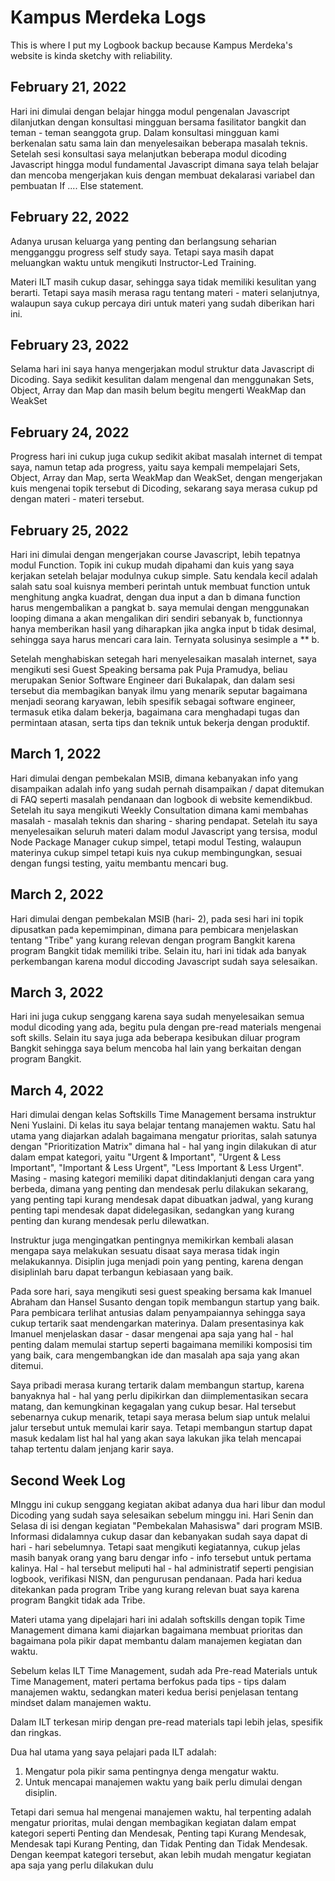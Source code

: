 # Kampus Merdeka Logs
This is where I put my Logbook backup because Kampus Merdeka's website is kinda sketchy with reliability.

## February 21, 2022
Hari ini dimulai dengan belajar hingga modul pengenalan Javascript dilanjutkan dengan konsultasi mingguan bersama fasilitator bangkit dan teman - teman seanggota grup. Dalam konsultasi mingguan kami berkenalan satu sama lain dan menyelesaikan beberapa masalah teknis.
Setelah sesi konsultasi saya melanjutkan beberapa modul dicoding Javascript hingga modul fundamental Javascript dimana saya telah belajar dan mencoba mengerjakan kuis dengan membuat dekalarasi variabel dan pembuatan If .... Else statement.

## February 22, 2022
Adanya urusan keluarga yang penting dan berlangsung seharian mengganggu progress self study saya.
Tetapi saya masih dapat meluangkan waktu untuk mengikuti Instructor-Led Training.

Materi ILT masih cukup dasar, sehingga saya tidak memiliki kesulitan yang berarti. Tetapi saya masih merasa ragu tentang materi - materi selanjutnya, walaupun saya cukup percaya diri untuk materi yang sudah diberikan hari ini.

## February 23, 2022
Selama hari ini saya hanya mengerjakan modul struktur data Javascript di Dicoding. Saya sedikit kesulitan dalam mengenal dan menggunakan Sets, Object, Array dan  Map dan masih belum begitu mengerti WeakMap dan WeakSet

## February 24, 2022
Progress hari ini cukup juga cukup sedikit akibat masalah internet di tempat saya, namun tetap ada progress, yaitu saya kempali mempelajari Sets,
Object, Array dan Map, serta WeakMap dan WeakSet, dengan mengerjakan kuis mengenai topik tersebut di Dicoding, sekarang saya merasa cukup pd dengan materi - materi tersebut.

## February 25, 2022
Hari ini dimulai dengan mengerjakan course Javascript, lebih tepatnya modul Function. Topik ini cukup mudah dipahami dan kuis yang saya kerjakan setelah belajar modulnya cukup simple. Satu kendala kecil adalah salah satu soal kuisnya memberi perintah untuk membuat function untuk menghitung angka kuadrat, dengan dua input a dan b dimana function harus mengembalikan a pangkat b. saya memulai dengan menggunakan looping dimana a akan mengalikan diri sendiri sebanyak b, functionnya hanya memberikan hasil yang diharapkan jika angka input b tidak desimal, sehingga saya harus mencari cara lain. Ternyata solusinya sesimple a ** b.

Setelah menghabiskan setegah hari menyelesaikan masalah internet, saya mengikuti sesi Guest Speaking bersama pak Puja Pramudya, beliau merupakan Senior Software Engineer dari Bukalapak, dan dalam sesi tersebut dia membagikan banyak ilmu yang menarik seputar bagaimana menjadi seorang karyawan, lebih spesifik sebagai software engineer, termasuk etika dalam bekerja, bagaimana cara menghadapi tugas dan permintaan atasan, serta tips dan teknik untuk bekerja dengan produktif. 

## March 1, 2022

Hari dimulai dengan pembekalan MSIB, dimana kebanyakan info yang disampaikan adalah info yang sudah pernah disampaikan / dapat ditemukan di FAQ seperti masalah pendanaan dan logbook di website kemendikbud. Setelah itu saya mengikuti Weekly Consultation dimana kami membahas masalah - masalah teknis dan sharing - sharing pendapat. Setelah itu saya menyelesaikan seluruh materi dalam modul Javascript yang tersisa, modul Node Package Manager cukup simpel, tetapi modul Testing, walaupun materinya cukup simpel tetapi kuis nya cukup membingungkan, sesuai dengan fungsi testing, yaitu membantu mencari bug.

## March 2, 2022

Hari dimulai dengan pembekalan MSIB (hari- 2), pada sesi hari ini topik dipusatkan pada kepemimpinan, dimana para pembicara menjelaskan tentang "Tribe" yang kurang relevan dengan program Bangkit karena program Bangkit tidak memiliki tribe. Selain itu, hari ini tidak ada banyak perkembangan karena modul diccoding Javascript sudah saya selesaikan.

## March 3, 2022
Hari ini juga cukup senggang karena saya sudah menyelesaikan semua modul dicoding yang ada, begitu pula dengan pre-read materials mengenai soft skills. Selain itu saya juga ada beberapa kesibukan diluar program Bangkit sehingga saya belum mencoba hal lain yang berkaitan dengan program Bangkit.

## March 4, 2022
Hari dimulai dengan kelas Softskills Time Management bersama instruktur Neni Yuslaini. Di kelas itu saya belajar tentang manajemen waktu. Satu hal utama yang diajarkan adalah bagaimana mengatur prioritas, salah satunya dengan "Prioritization Matrix" dimana hal - hal yang ingin dilakukan di atur dalam empat kategori, yaitu "Urgent & Important", "Urgent & Less Important", "Important & Less Urgent", "Less Important & Less Urgent". Masing - masing kategori memiliki dapat ditindaklanjuti dengan cara yang berbeda, dimana yang penting dan mendesak perlu dilakukan sekarang, yang penting tapi kurang mendesak dapat dibuatkan jadwal, yang kurang penting tapi mendesak dapat didelegasikan, sedangkan yang kurang penting dan kurang mendesak perlu dilewatkan.

Instruktur juga mengingatkan pentingnya memikirkan kembali alasan mengapa saya melakukan sesuatu disaat saya merasa tidak ingin melakukannya.
Disiplin juga menjadi poin yang penting, karena dengan disiplinlah baru dapat terbangun kebiasaan yang baik.

Pada sore hari, saya mengikuti sesi guest speaking bersama kak Imanuel Abraham dan Hansel Susanto dengan topik membangun startup yang baik. Para pembicara terlihat antusias dalam penyampaiannya sehingga saya cukup tertarik saat mendengarkan materinya. Dalam presentasinya kak Imanuel menjelaskan dasar - dasar mengenai apa saja yang hal - hal penting dalam memulai startup seperti bagaimana memiliki komposisi tim yang baik, cara mengembangkan ide dan masalah apa saja yang akan ditemui.

Saya pribadi merasa kurang tertarik dalam membangun startup, karena banyaknya hal - hal yang perlu dipikirkan dan diimplementasikan secara matang, dan kemungkinan kegagalan yang cukup besar. Hal tersebut sebenarnya cukup menarik, tetapi saya merasa belum siap untuk melalui jalur tersebut untuk memulai karir saya. Tetapi membangun startup dapat masuk kedalam list hal hal yang akan saya lakukan jika telah mencapai tahap tertentu dalam jenjang karir saya.

## Second Week Log
MInggu ini cukup senggang kegiatan akibat adanya dua hari libur dan modul Dicoding yang sudah saya selesaikan sebelum minggu ini. 
Hari Senin dan Selasa di isi dengan kegiatan "Pembekalan Mahasiswa" dari program MSIB. Informasi didalamnya cukup dasar dan kebanyakan sudah saya dapat di hari - hari sebelumnya. Tetapi saat mengikuti kegiatannya, cukup jelas masih banyak orang yang baru dengar info - info tersebut untuk pertama kalinya. Hal - hal tersebut meliputi hal - hal administratif seperti pengisian logbook, verifikasi NISN, dan pengurusan pendanaan. Pada hari kedua ditekankan pada program Tribe yang kurang relevan buat saya karena program Bangkit tidak ada Tribe.

Materi utama yang dipelajari hari ini adalah softskills dengan topik Time Management dimana kami diajarkan bagaimana membuat prioritas dan bagaimana pola pikir dapat membantu dalam manajemen kegiatan dan waktu.


Sebelum kelas ILT Time Management, sudah ada Pre-read Materials untuk  Time Management, materi pertama berfokus pada tips - tips dalam  manajemen waktu, sedangkan  materi kedua berisi penjelasan tentang mindset dalam manajemen waktu.

Dalam ILT terkesan mirip dengan pre-read materials tapi lebih jelas, spesifik dan ringkas.

Dua hal utama yang saya pelajari pada ILT adalah:
1. Mengatur pola pikir sama pentingnya denga mengatur waktu.
2. Untuk mencapai manajemen waktu yang baik perlu dimulai dengan disiplin.

Tetapi dari semua hal mengenai manajemen waktu, hal terpenting adalah mengatur prioritas,  mulai dengan membagikan kegiatan dalam empat kategori seperti Penting dan Mendesak, Penting tapi Kurang Mendesak, Mendesak tapi Kurang Penting, dan Tidak Penting dan Tidak Mendesak. Dengan keempat kategori tersebut, akan lebih mudah mengatur kegiatan apa saja yang perlu dilakukan dulu

